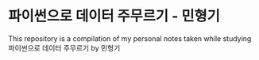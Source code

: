 # 파이썬으로 데이터 주무르기 - 민형기 <br/>

This repository is a compilation of my personal notes taken while studying 파이썬으로 데이터 주무르기 by 민형기
